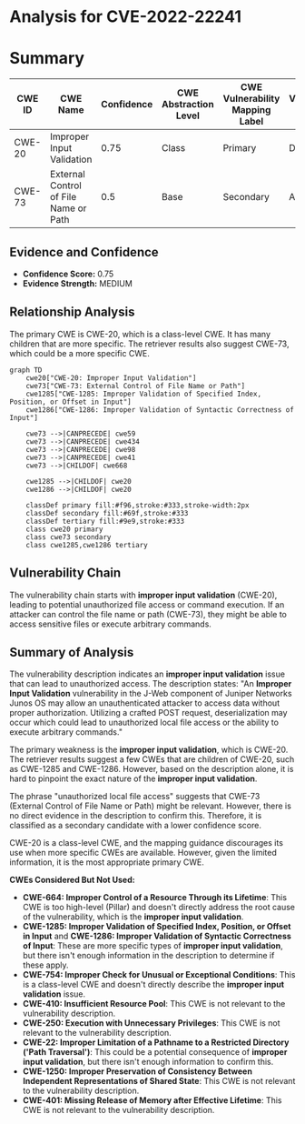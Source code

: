 # Analysis for CVE-2022-22241

# Summary
| CWE ID | CWE Name | Confidence | CWE Abstraction Level | CWE Vulnerability Mapping Label | CWE-Vulnerability Mapping Notes |
|---|---|---|---|---|---|
| CWE-20 | Improper Input Validation | 0.75 | Class | Primary | Discouraged |
| CWE-73 | External Control of File Name or Path | 0.5 | Base | Secondary | Allowed |

## Evidence and Confidence

*   **Confidence Score:** 0.75
*   **Evidence Strength:** MEDIUM

## Relationship Analysis
The primary CWE is CWE-20, which is a class-level CWE. It has many children that are more specific. The retriever results also suggest CWE-73, which could be a more specific CWE.

```mermaid
graph TD
    cwe20["CWE-20: Improper Input Validation"]
    cwe73["CWE-73: External Control of File Name or Path"]
    cwe1285["CWE-1285: Improper Validation of Specified Index, Position, or Offset in Input"]
    cwe1286["CWE-1286: Improper Validation of Syntactic Correctness of Input"]

    cwe73 -->|CANPRECEDE| cwe59
    cwe73 -->|CANPRECEDE| cwe434
    cwe73 -->|CANPRECEDE| cwe98
    cwe73 -->|CANPRECEDE| cwe41
    cwe73 -->|CHILDOF| cwe668

    cwe1285 -->|CHILDOF| cwe20
    cwe1286 -->|CHILDOF| cwe20
    
    classDef primary fill:#f96,stroke:#333,stroke-width:2px
    classDef secondary fill:#69f,stroke:#333
    classDef tertiary fill:#9e9,stroke:#333
    class cwe20 primary
    class cwe73 secondary
    class cwe1285,cwe1286 tertiary
```

## Vulnerability Chain
The vulnerability chain starts with **improper input validation** (CWE-20), leading to potential unauthorized file access or command execution. If an attacker can control the file name or path (CWE-73), they might be able to access sensitive files or execute arbitrary commands.

## Summary of Analysis
The vulnerability description indicates an **improper input validation** issue that can lead to unauthorized access. The description states: "An **Improper Input Validation** vulnerability in the J-Web component of Juniper Networks Junos OS may allow an unauthenticated attacker to access data without proper authorization. Utilizing a crafted POST request, deserialization may occur which could lead to unauthorized local file access or the ability to execute arbitrary commands."

The primary weakness is the **improper input validation**, which is CWE-20. The retriever results suggest a few CWEs that are children of CWE-20, such as CWE-1285 and CWE-1286. However, based on the description alone, it is hard to pinpoint the exact nature of the **improper input validation**.

The phrase "unauthorized local file access" suggests that CWE-73 (External Control of File Name or Path) might be relevant. However, there is no direct evidence in the description to confirm this. Therefore, it is classified as a secondary candidate with a lower confidence score.

CWE-20 is a class-level CWE, and the mapping guidance discourages its use when more specific CWEs are available. However, given the limited information, it is the most appropriate primary CWE.

**CWEs Considered But Not Used:**

*   **CWE-664: Improper Control of a Resource Through its Lifetime**: This CWE is too high-level (Pillar) and doesn't directly address the root cause of the vulnerability, which is the **improper input validation**.
*   **CWE-1285: Improper Validation of Specified Index, Position, or Offset in Input** and **CWE-1286: Improper Validation of Syntactic Correctness of Input**: These are more specific types of **improper input validation**, but there isn't enough information in the description to determine if these apply.
*   **CWE-754: Improper Check for Unusual or Exceptional Conditions**: This is a class-level CWE and doesn't directly describe the **improper input validation** issue.
*   **CWE-410: Insufficient Resource Pool**: This CWE is not relevant to the vulnerability description.
*   **CWE-250: Execution with Unnecessary Privileges**: This CWE is not relevant to the vulnerability description.
*   **CWE-22: Improper Limitation of a Pathname to a Restricted Directory ('Path Traversal')**: This could be a potential consequence of **improper input validation**, but there isn't enough information to confirm this.
*   **CWE-1250: Improper Preservation of Consistency Between Independent Representations of Shared State**: This CWE is not relevant to the vulnerability description.
*   **CWE-401: Missing Release of Memory after Effective Lifetime**: This CWE is not relevant to the vulnerability description.